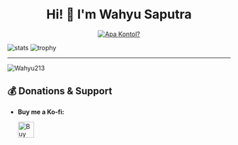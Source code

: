 <h1 align="center">Hi! 👋 I'm Wahyu Saputra</h1>

<p align="center">
  <a href="https://t.me/nbzoning"><img src="http://readme-typing-svg.herokuapp.com?color=1C71FA&center=true&vCenter=true&multiline=false&lines=A+Noob+Coder+From+Indonesia.;Python%2C+Html%2C+Css%2C+Javascript.;Sleep+Money+and+Life+is+Needed." alt="Apa Kontol?"></a>

    
![stats](https://github-readme-stats.vercel.app/api?username=Wahyu213&show_icons=true&theme=radical)
![trophy](https://github-profile-trophy.vercel.app/?username=Wahyu213&theme=juicyfresh&no-bg=true&no-frame=false&column=3&")
 
 ________________________________________________________________________________________________________________________________________________________________________________
<p><img align="center" src="https://github-readme-streak-stats.herokuapp.com/?user=Wahyu213" alt="Wahyu213" /></p>

## 💰 **Donations & Support**

- **Buy me a Ko-fi:**
  
  <a href='https://ko-fi.com/scroolx' target='_blank'><img height='25' style='border:0px;height:36px;' src='https://az743702.vo.msecnd.net/cdn/kofi1.png?v=a&w=144' border='0' alt='Buy Me a Coffee at ko-fi.com' /></a>
 

